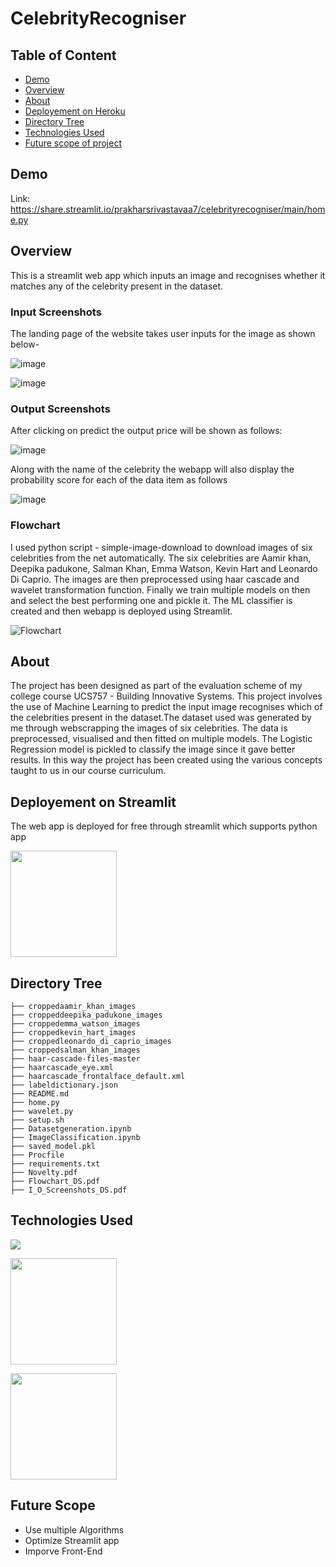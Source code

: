 # CelebrityRecogniser
 

## Table of Content
  * [Demo](#demo)
  * [Overview](#overview)
  * [About](#About)
  * [Deployement on Heroku](#deployement-on-heroku)
  * [Directory Tree](#directory-tree)
  * [Technologies Used](#technologies-used)
  * [Future scope of project](#future-scope)


## Demo
Link: https://share.streamlit.io/prakharsrivastavaa7/celebrityrecogniser/main/home.py


## Overview
This is a streamlit web app which inputs an image and recognises whether it matches any of the celebrity present in the dataset.

  ### Input Screenshots      

The landing page of the website takes user inputs for the image as shown below-

![image](https://user-images.githubusercontent.com/63156822/141937327-61237517-9257-4067-b0bf-9305f53ef6ab.png)


![image](https://user-images.githubusercontent.com/63156822/141937500-e056a272-a166-4e33-b3ea-f7bfe55578ef.png)



   ### Output Screenshots

After clicking on predict the output price will be shown as follows:

![image](https://user-images.githubusercontent.com/63156822/141937404-a6e7dd91-a02f-48b1-b6da-348eeca11d07.png)

Along with the name of the celebrity the webapp will also display the probability score for each of the data item as follows

![image](https://user-images.githubusercontent.com/63156822/141937423-a970296f-ee00-463d-94ce-b4f5757fd722.png)



  ### Flowchart
  
I used python script - simple-image-download to download images of six celebrities from the net automatically. The six celebrities are Aamir khan, Deepika padukone, Salman Khan, Emma Watson, Kevin Hart and Leonardo Di Caprio. The images are then preprocessed using haar cascade and wavelet transformation function. Finally we train multiple models on then and select the best performing one and pickle it. The ML classifier is created and then webapp is deployed using Streamlit.   
  
![Flowchart](https://user-images.githubusercontent.com/63156822/141940955-7fa82363-f37a-45aa-8b79-b5d0ba95a376.jpeg)


## About
The project has been designed as part of the evaluation scheme of my college course UCS757 - Building Innovative Systems. This project involves the use of Machine Learning to predict the input image recognises which of the celebrities present in the dataset.The dataset used was generated by me through webscrapping the images of six celebrities. The data is preprocessed, visualised and then fitted on multiple models. The Logistic Regression model is pickled to classify the image since it gave better results. In this way the project has been created using the various concepts taught to us in our course curriculum.

## Deployement on Streamlit
The web app is deployed for free through streamlit which supports python app 


[<img target="_blank" src="https://mms.businesswire.com/media/20200616005364/en/798639/23/Streamlit_Logo_%281%29.jpg" width=170>](https://mms.businesswire.com/media/20200616005364/en/798639/23/Streamlit_Logo_%281%29.jpg) 




## Directory Tree 
```
├── croppedaamir_khan_images
├── croppeddeepika_padukone_images
├── croppedemma_watson_images
├── croppedkevin_hart_images
├── croppedleonardo_di_caprio_images
├── croppedsalman_khan_images
├── haar-cascade-files-master
├── haarcascade_eye.xml
├── haarcascade_frontalface_default.xml
├── labeldictionary.json
├── README.md
├── home.py
├── wavelet.py
├── setup.sh
├── Datasetgeneration.ipynb		
├── ImageClassification.ipynb	
├── saved_model.pkl
├── Procfile
├── requirements.txt
├── Novelty.pdf
├── Flowchart_DS.pdf
├── I_O_Screenshots_DS.pdf
```

## Technologies Used

![](https://forthebadge.com/images/badges/made-with-python.svg)

[<img target="_blank" src="https://mms.businesswire.com/media/20200616005364/en/798639/23/Streamlit_Logo_%281%29.jpg" width=170>](https://mms.businesswire.com/media/20200616005364/en/798639/23/Streamlit_Logo_%281%29.jpg)  

[<img target="_blank" src="https://upload.wikimedia.org/wikipedia/commons/thumb/3/32/OpenCV_Logo_with_text_svg_version.svg/1200px-OpenCV_Logo_with_text_svg_version.svg.png" width=170>](https://upload.wikimedia.org/wikipedia/commons/thumb/3/32/OpenCV_Logo_with_text_svg_version.svg/1200px-OpenCV_Logo_with_text_svg_version.svg.png)


## Future Scope

* Use multiple Algorithms
* Optimize Streamlit app
* Imporve Front-End 
